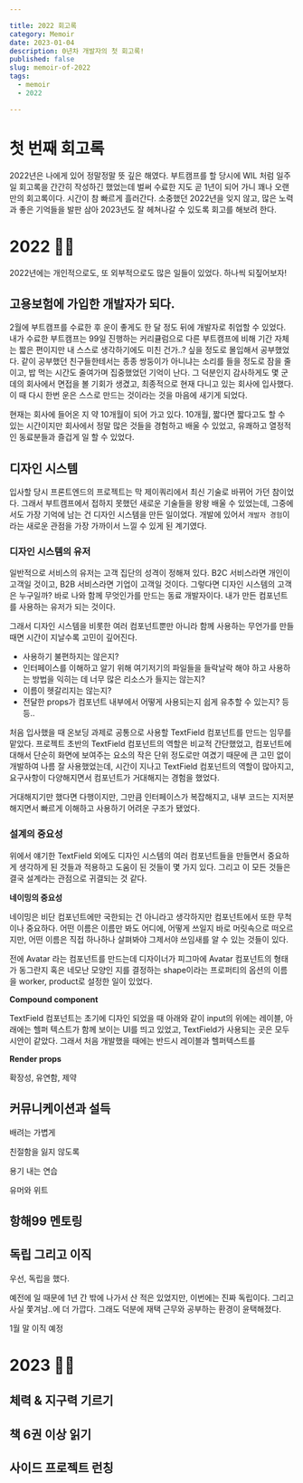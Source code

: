 ```yaml
---

title: 2022 회고록
category: Memoir
date: 2023-01-04
description: 0년차 개발자의 첫 회고록! 
published: false
slug: memoir-of-2022
tags: 
  - memoir
  - 2022

---
```


# 첫 번째 회고록

2022년은 나에게 있어 정말정말 뜻 깊은 해였다. 부트캠프를 할 당시에 WIL 처럼 일주일 회고록을 간간히 작성하긴 했었는데 벌써 수료한 지도 곧 1년이 되어 가니 꽤나 오랜만의 회고록이다. 시간이 참 빠르게 흘러간다. 소중했던 2022년을 잊지 않고, 많은 노력과 좋은 기억들을 발판 삼아 2023년도 잘 헤쳐나갈 수 있도록 회고를 해보려 한다.

# 2022 👋🏻

2022년에는 개인적으로도, 또 외부적으로도 많은 일들이 있었다. 하나씩 되짚어보자!

## 고용보험에 가입한 개발자가 되다.

2월에 부트캠프를 수료한 후 운이 좋게도 한 달 정도 뒤에 개발자로 취업할 수 있었다. 내가 수료한 부트캠프는 99일 진행하는 커리큘럼으로 다른 부트캠프에 비해 기간 자체는 짧은 편이지만 내 스스로 생각하기에도 미친 건가..? 싶을 정도로 몰입해서 공부했었다. 같이 공부했던 친구들한테서는 종종 쌍둥이가 아니냐는 소리를 들을 정도로 잠을 줄이고, 밥 먹는 시간도 줄여가며 집중했었던 기억이 난다. 그 덕분인지 감사하게도 몇 군데의 회사에서 면접을 볼 기회가 생겼고, 최종적으로 현재 다니고 있는 회사에 입사했다. 이 때 다시 한번 운은 스스로 만드는 것이라는 것을 마음에 새기게 되었다.

현재는 회사에 들어온 지 약 10개월이 되어 가고 있다. 10개월, 짧다면 짧다고도 할 수 있는 시간이지만 회사에서 정말 많은 것들을 경험하고 배울 수 있었고, 유쾌하고 열정적인 동료분들과 즐겁게 일 할 수 있었다.

## 디자인 시스템

입사할 당시 프론트엔드의 프로젝트는 막 제이쿼리에서 최신 기술로 바뀌어 가던 참이었다. 그래서 부트캠프에서 접하지 못했던 새로운 기술들을 왕왕 배울 수 있었는데, 그중에서도 가장 기억에 남는 건 디자인 시스템을 만든 일이었다. 개발에 있어서 `개발자 경험`이라는 새로운 관점을 가장 가까이서 느낄 수 있게 된 계기였다.

### 디자인 시스템의 유저

일반적으로 서비스의 유저는 고객 집단의 성격이 정해져 있다. B2C 서비스라면 개인이 고객일 것이고, B2B 서비스라면 기업이 고객일 것이다. 그렇다면 디자인 시스템의 고객은 누구일까? 바로 나와 함께 무엇인가를 만드는 동료 개발자이다. 내가 만든 컴포넌트를 사용하는 유저가 되는 것이다.

그래서 디자인 시스템을 비롯한 여러 컴포넌트뿐만 아니라 함께 사용하는 무언가를 만들 때면 시간이 지날수록 고민이 깊어진다.

- 사용하기 불편하지는 않은지?
- 인터페이스를 이해하고 알기 위해 여기저기의 파일들을 들락날락 해야 하고 사용하는 방법을 익히는 데 너무 많은 리소스가 들지는 않는지?
- 이름이 헷갈리지는 않는지?
- 전달한 props가 컴포넌트 내부에서 어떻게 사용되는지 쉽게 유추할 수 있는지? 등등..

처음 입사했을 때 온보딩 과제로 공통으로 사용할 TextField 컴포넌트를 만드는 임무를 맡았다. 프로젝트 초반의 TextField 컴포넌트의 역할은 비교적 간단했었고, 컴포넌트에 대해서 단순히 화면에 보여주는 요소의 작은 단위 정도로만 여겼기 때문에 큰 고민 없이 개발하여 나름 잘 사용했었는데, 시간이 지나고 TextField 컴포넌트의 역할이 많아지고, 요구사항이 다양해지면서 컴포넌트가 거대해지는 경험을 했었다.

거대해지기만 했다면 다행이지만, 그만큼 인터페이스가 복잡해지고, 내부 코드는 지저분해지면서 빠르게 이해하고 사용하기 어려운 구조가 됐었다.

### 설계의 중요성

위에서 얘기한 TextField 외에도 디자인 시스템의 여러 컴포넌트들을 만들면서 중요하게 생각하게 된 것들과 적용하고 도움이 된 것들이 몇 가지 있다. 그리고 이 모든 것들은 결국 설계라는 관점으로 귀결되는 것 같다.

**네이밍의 중요성**

네이밍은 비단 컴포넌트에만 국한되는 건 아니라고 생각하지만 컴포넌트에서 또한 무척이나 중요하다. 어떤 이름은 이름만 봐도 어디에, 어떻게 쓰일지 바로 머릿속으로 떠오르지만, 어떤 이름은 직접 하나하나 살펴봐야 그제서야 쓰임새를 알 수 있는 것들이 있다.

전에 Avatar 라는 컴포넌트를 만드는데 디자이너가 피그마에 Avatar 컴포넌트의 형태가 동그란지 혹은 네모난 모양인 지를 결정하는 shape이라는 프로퍼티의 옵션의 이름을 worker, product로 설정한 일이 있었다.

**Compound component**

TextField 컴포넌트는 초기에 디자인 되었을 때 아래와 같이 input의 위에는 레이블, 아래에는 헬퍼 텍스트가 함께 보이는 UI를 띄고 있었고, TextField가 사용되는 곳은 모두 시안이 같았다. 그래서 처음 개발했을 때에는 반드시 레이블과 헬퍼텍스트를

**Render props**

확장성, 유연함, 제약

## 커뮤니케이션과 설득

배려는 가볍게

친절함을 잃지 않도록

용기 내는 연습

유머와 위트

## 항해99 멘토링

## 독립 그리고 이직

우선, 독립을 했다.

예전에 일 때문에 1년 간 밖에 나가서 산 적은 있었지만, 이번에는 진짜 독립이다. 그리고 사실 쫓겨남..에 더 가깝다. 그래도 덕분에 재택 근무와 공부하는 환경이 윤택해졌다.

1월 말 이직 예정

# 2023 👊🏻

## 체력 & 지구력 기르기

## 책 6권 이상 읽기

## 사이드 프로젝트 런칭
